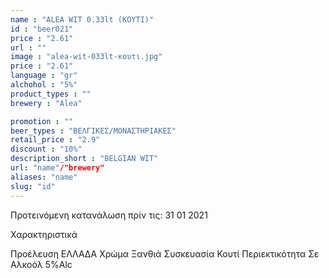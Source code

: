 ```yaml
---
name : "ALEA WIT 0.33lt (ΚΟΥΤΙ)"
id : "beer021"
price : "2.61"
url : ""
image : "alea-wit-033lt-κουτι.jpg"
price : "2.61"
language : "gr"
alchohol : "5%"
product_types : ""
brewery : "Alea"

promotion : ""
beer_types : "ΒΕΛΓΙΚΕΣ/ΜΟΝΑΣΤΗΡΙΑΚΕΣ"
retail_price : "2.9"
discount : "10%"
description_short : "BELGIAN WIT"
url: "name"/"brewery"
aliases: "name"
slug: "id"
---
```


Προτεινόμενη κατανάλωση πρίν τις: 31 01 2021

Χαρακτηριστικά

Προέλευση
ΕΛΛΑΔΑ
Χρώμα
Ξανθιά
Συσκευασία
Κουτί
Περιεκτικότητα Σε Αλκοόλ
5%Alc